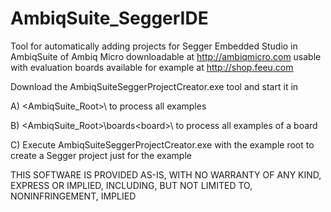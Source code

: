 # AmbiqSuite_SeggerIDE
Tool for automatically adding projects for Segger Embedded Studio in AmbiqSuite of Ambiq Micro downloadable at http://ambiqmicro.com usable with evaluation boards available for example at http://shop.feeu.com

Download the AmbiqSuiteSeggerProjectCreator.exe tool and start it in 

A) <AmbiqSuite_Root>\ to process all examples

B) <AmbiqSuite_Root>\boards\<board>\ to process all examples of a board

C) Execute AmbiqSuiteSeggerProjectCreator.exe with the example root to create a Segger project just for the example

THIS SOFTWARE IS PROVIDED AS-IS, WITH NO WARRANTY OF ANY KIND, EXPRESS OR IMPLIED, INCLUDING, BUT NOT LIMITED TO, NONINFRINGEMENT, IMPLIED
